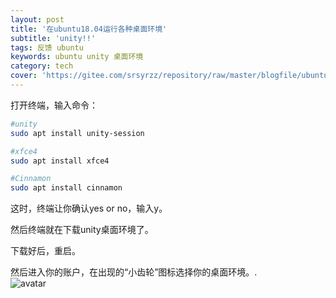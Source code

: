 ```yaml
---
layout: post
title: '在ubuntu18.04运行各种桌面环境'
subtitle: 'unity!!'
tags: 反馈 ubuntu
keywords: ubuntu unity 桌面环境
category: tech
cover: 'https://gitee.com/srsyrzz/repository/raw/master/blogfile/ubuntu18.04-16.04/cover.gnomeatunity.png'
---
```


打开终端，输入命令：

```bash
#unity
sudo apt install unity-session

#xfce4
sudo apt install xfce4

#Cinnamon
sudo apt install cinnamon
```
这时，终端让你确认yes or no，输入y。  
  
然后终端就在下载unity桌面环境了。  
  
下载好后，重启。  
  
然后进入你的账户，在出现的“小齿轮”图标选择你的桌面环境。.    
![avatar](https://gitee.com/srsyrzz/repository/raw/master/blogfile/ubuntu18.04-16.04/f024cf2dbe03482d9467a7a7341f7a34.png)
